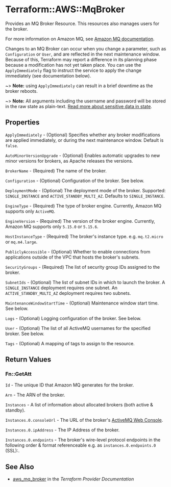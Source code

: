 # Terraform::AWS::MqBroker

Provides an MQ Broker Resource. This resources also manages users for the broker.

For more information on Amazon MQ, see [Amazon MQ documentation](https://docs.aws.amazon.com/amazon-mq/latest/developer-guide/welcome.html).

Changes to an MQ Broker can occur when you change a
parameter, such as `Configuration` or `User`, and are reflected in the next maintenance
window. Because of this, Terraform may report a difference in its planning
phase because a modification has not yet taken place. You can use the
`ApplyImmediately` flag to instruct the service to apply the change immediately
(see documentation below).

~> **Note:** using `ApplyImmediately` can result in a
brief downtime as the broker reboots.

~> **Note:** All arguments including the username and password will be stored in the raw state as plain-text.
[Read more about sensitive data in state](/docs/state/sensitive-data.html).

## Properties

`ApplyImmediately` - (Optional) Specifies whether any broker modifications
are applied immediately, or during the next maintenance window. Default is `false`.

`AutoMinorVersionUpgrade` - (Optional) Enables automatic upgrades to new minor versions for brokers, as Apache releases the versions.

`BrokerName` - (Required) The name of the broker.

`Configuration` - (Optional) Configuration of the broker. See below.

`DeploymentMode` - (Optional) The deployment mode of the broker. Supported: `SINGLE_INSTANCE` and `ACTIVE_STANDBY_MULTI_AZ`. Defaults to `SINGLE_INSTANCE`.

`EngineType` - (Required) The type of broker engine. Currently, Amazon MQ supports only `ActiveMQ`.

`EngineVersion` - (Required) The version of the broker engine. Currently, Amazon MQ supports only `5.15.0` or `5.15.6`.

`HostInstanceType` - (Required) The broker's instance type. e.g. `mq.t2.micro` or `mq.m4.large`.

`PubliclyAccessible` - (Optional) Whether to enable connections from applications outside of the VPC that hosts the broker's subnets.

`SecurityGroups` - (Required) The list of security group IDs assigned to the broker.

`SubnetIds` - (Optional) The list of subnet IDs in which to launch the broker. A `SINGLE_INSTANCE` deployment requires one subnet. An `ACTIVE_STANDBY_MULTI_AZ` deployment requires two subnets.

`MaintenanceWindowStartTime` - (Optional) Maintenance window start time. See below.

`Logs` - (Optional) Logging configuration of the broker. See below.

`User` - (Optional) The list of all ActiveMQ usernames for the specified broker. See below.

`Tags` - (Optional) A mapping of tags to assign to the resource.


## Return Values

### Fn::GetAtt

`Id` - The unique ID that Amazon MQ generates for the broker.

`Arn` - The ARN of the broker.

`Instances` - A list of information about allocated brokers (both active & standby).

`Instances.0.consoleUrl` - The URL of the broker's [ActiveMQ Web Console](http://activemq.apache.org/web-console.html).

`Instances.0.ipAddress` - The IP Address of the broker.

`Instances.0.endpoints` - The broker's wire-level protocol endpoints in the following order & format referenceable e.g. as `instances.0.endpoints.0` (SSL):.

## See Also

* [aws_mq_broker](https://www.terraform.io/docs/providers/aws/r/mq_broker.html) in the _Terraform Provider Documentation_